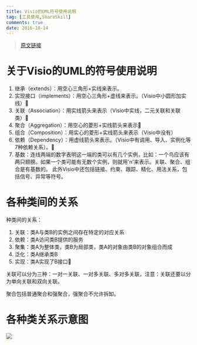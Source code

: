 ```yaml
---
title: Visio的UML符号使用说明
tag: [工具使用,ShareSkill]
comments: true
date: 2016-10-14
---
```






>[原文链接](http://blog.csdn.net/comb_august/article/details/8839190)

# 关于Visio的UML的符号使用说明
1. 继承（extends）：用空心三角形+实线来表示。
2. 实现接口（implements）：用空心三角形+虚线来表示。（Visio中小圆形加实线） 
3. 关联（Association）：用实线箭头来表示（Visio中实线，二元关联和关联类） 
4. 聚合（Aggregation）：用空心的菱形+实线箭头来表示
5. 组合（Composition）：用实心的菱形+实线箭头来表示（Visio中没有）
6. 依赖（Dependency）：用虚线箭头来表示。（Visio中有调用、导入、实例化等7种依赖关系）。 
7. 基数：连线两端的数字表明这一端的类可以有几个实例，比如：一个鸟应该有两只翅膀。如果一个类可能有无数个实例，则就用'n'来表示。关联、聚合、组合是有基数的。
此外Visio中还包括链接、约束、跟踪、精化、用法关系，包括信号、异常等符号。

# 各种类间的关系
种类间的关系：

1. 关联：类A与类B的实例之间存在特定的对应关系
2. 依赖：类A访问类B提供的服务
3. 聚集：类A为整体类，类B为局部类，类A的对象由类B的对象组合而成
4. 泛化：类A继承类B
5. 实现：类A实现了B接口 

关联可以分为三种：一对一关联、一对多关联、多对多关联，注意：关联还要以分为单向关联和双向关联。

聚合包括普通聚合和强聚合，强聚合不允许拆缷。

# 各种类关系示意图
![](http://ww4.sinaimg.cn/large/d9e82fa4gw1f8cshl7hhqj20ld0p5jxx.jpg)